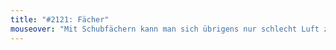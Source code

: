 ```yaml
---
title: "#2121: Fächer"
mouseover: "Mit Schubfächern kann man sich übrigens nur schlecht Luft zuwedeln."
---
```


